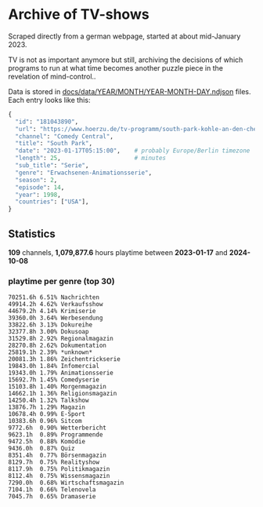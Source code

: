 # Archive of TV-shows

Scraped directly from a german webpage, started at about mid-January 2023.

TV is not as important anymore but still, archiving the decisions of which programs to run at what time
becomes another puzzle piece in the revelation of mind-control.. 

Data is stored in [docs/data/YEAR/MONTH/YEAR-MONTH-DAY.ndjson](docs/data/) files. 
Each entry looks like this:

```python
{
  "id": "181043890", 
  "url": "https://www.hoerzu.de/tv-programm/south-park-kohle-an-den-chefkoch/bid_181043890/", 
  "channel": "Comedy Central", 
  "title": "South Park", 
  "date": "2023-01-17T05:15:00",    # probably Europe/Berlin timezone 
  "length": 25,                     # minutes 
  "sub_title": "Serie", 
  "genre": "Erwachsenen-Animationsserie", 
  "season": 2, 
  "episode": 14, 
  "year": 1998, 
  "countries": ["USA"],
}
```

## Statistics

**109** channels, **1,079,877.6** hours playtime between **2023-01-17** and **2024-10-08**


### playtime per genre (top 30)

    70251.6h 6.51% Nachrichten
    49914.2h 4.62% Verkaufsshow
    44679.2h 4.14% Krimiserie
    39360.0h 3.64% Werbesendung
    33822.6h 3.13% Dokureihe
    32377.8h 3.00% Dokusoap
    31529.8h 2.92% Regionalmagazin
    28270.8h 2.62% Dokumentation
    25819.1h 2.39% *unknown*
    20081.3h 1.86% Zeichentrickserie
    19843.0h 1.84% Infomercial
    19343.0h 1.79% Animationsserie
    15692.7h 1.45% Comedyserie
    15103.8h 1.40% Morgenmagazin
    14662.1h 1.36% Religionsmagazin
    14250.4h 1.32% Talkshow
    13876.7h 1.29% Magazin
    10678.4h 0.99% E-Sport
    10383.6h 0.96% Sitcom
    9772.6h  0.90% Wetterbericht
    9623.1h  0.89% Programmende
    9472.5h  0.88% Komödie
    9436.0h  0.87% Quiz
    8351.4h  0.77% Börsenmagazin
    8129.7h  0.75% Realityshow
    8117.9h  0.75% Politikmagazin
    8112.4h  0.75% Wissensmagazin
    7290.0h  0.68% Wirtschaftsmagazin
    7104.1h  0.66% Telenovela
    7045.7h  0.65% Dramaserie

